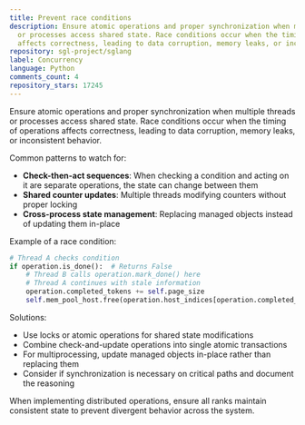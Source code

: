 ```yaml
---
title: Prevent race conditions
description: Ensure atomic operations and proper synchronization when multiple threads
  or processes access shared state. Race conditions occur when the timing of operations
  affects correctness, leading to data corruption, memory leaks, or inconsistent behavior.
repository: sgl-project/sglang
label: Concurrency
language: Python
comments_count: 4
repository_stars: 17245
---
```


Ensure atomic operations and proper synchronization when multiple threads or processes access shared state. Race conditions occur when the timing of operations affects correctness, leading to data corruption, memory leaks, or inconsistent behavior.

Common patterns to watch for:
- **Check-then-act sequences**: When checking a condition and acting on it are separate operations, the state can change between them
- **Shared counter updates**: Multiple threads modifying counters without proper locking
- **Cross-process state management**: Replacing managed objects instead of updating them in-place

Example of a race condition:
```python
# Thread A checks condition
if operation.is_done():  # Returns False
    # Thread B calls operation.mark_done() here
    # Thread A continues with stale information
    operation.completed_tokens += self.page_size
    self.mem_pool_host.free(operation.host_indices[operation.completed_tokens:])
```

Solutions:
- Use locks or atomic operations for shared state modifications
- Combine check-and-update operations into single atomic transactions
- For multiprocessing, update managed objects in-place rather than replacing them
- Consider if synchronization is necessary on critical paths and document the reasoning

When implementing distributed operations, ensure all ranks maintain consistent state to prevent divergent behavior across the system.